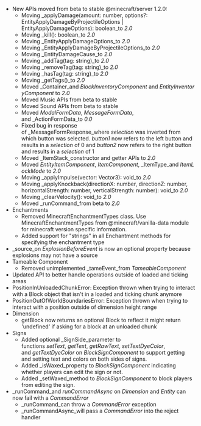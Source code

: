 

-   New APIs moved from beta to stable @minecraft/server 1.2.0:
    -   Moving _applyDamage(amount: number, options?: EntityApplyDamageByProjectileOptions | EntityApplyDamageOptions): boolean_to _2.0_
    -   Moving _kill(): boolean_to _2.0_
    -   Moving _EntityApplyDamageOptions_to _2.0_
    -   Moving _EntityApplyDamageByProjectileOptions_to _2.0_
    -   Moving _EntityDamageCause_to _2.0_
    -   Moving _addTag(tag: string)_to _2.0_
    -   Moving _removeTag(tag: string)_to _2.0_
    -   Moving _hasTag(tag: string)_to _2.0_
    -   Moving _getTags()_to _2.0_
    -   Moved _Container_and _BlockInventoryComponent_ and _EntityInventoryComponent_ to _2.0_
    -   Moved Music APIs from beta to stable
    -   Moved Sound APIs from beta to stable
    -   Moved _ModalFormData_, _MessageFormData_, and _ActionFormData_to _0.0_
    -   Fixed bug in response of _MessageFormResponse_where _selection_ was inverted from which button was selected. _button1_ now refers to the left button and results in a _selection_ of 0 and _button2_ now refers to the right button and results in a _selection_ of 1
    -   Moved _ItemStack_constructor and getter APIs to _2.0_
    -   Moved _EntityItemComponent_, _ItemComponent_, _ItemType_and _ItemLockMode_ to _2.0_
    -   Moving _applyImpulse(vector: Vector3): void_to _2.0_
    -   Moving _applyKnockback(directionX: number, directionZ: number, horizontalStrength: number, verticalStrength: number): void_to _2.0_
    -   Moving _clearVelocity(): void_to _2.0_
    -   Moved _runCommand_from beta to _2.0_
-   Enchantments
    -   Removed MinecraftEnchantmentTypes class. Use MinecraftEnchantmentTypes from @minecraft/vanilla-data module for minecraft version specific information.
    -   Added support for "strings" in all Enchantment methods for specifying the enchantment type
-   _source_on _ExplosionBeforeEvent_ is now an optional property because explosions may not have a source
-   Tameable Component
    -   Removed unimplemented _tameEvent_from _TameableComponent_
-   Updated API to better handle operations outside of loaded and ticking areas
-   PositionInUnloadedChunkError: Exception thrown when trying to interact with a Block object that isn't in a loaded and ticking chunk anymore
-   PositionOutOfWorldBoundariesError: Exception thrown when trying to interact with a position outside of dimension height range
-   Dimension
    -   getBlock now returns an optional Block to reflect it might return 'undefined' if asking for a block at an unloaded chunk
-   Signs
    -   Added optional _SignSide_parameter to functions _setText_, _getText_, _getRawText_, _setTextDyeColor_, and _getTextDyeColor_ on _BlockSignComponent_ to support getting and setting text and colors on both sides of signs.
    -   Added _isWaxed_property to _BlockSignComponent_ indicating whether players can edit the sign or not.
    -   Added _setWaxed_method to _BlockSignComponent_ to block players from editing the sign.
-   _runCommand_and _runCommandAsync_ on _Dimension_ and _Entity_ can now fail with a _CommandError_
    -   _runCommand_can throw a _CommandError_ exception
    -   _runCommandAsync_will pass a _CommandError_ into the reject handler

